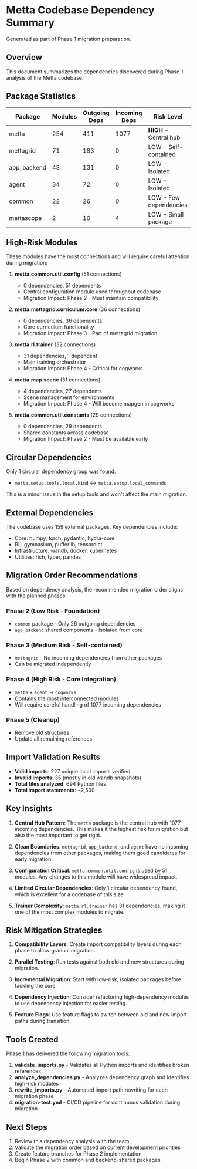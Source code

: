# Metta Codebase Dependency Summary

Generated as part of Phase 1 migration preparation.

## Overview

This document summarizes the dependencies discovered during Phase 1 analysis of the Metta codebase.

## Package Statistics

| Package | Modules | Outgoing Deps | Incoming Deps | Risk Level |
|---------|---------|---------------|---------------|------------|
| metta | 254 | 411 | 1077 | **HIGH** - Central hub |
| mettagrid | 71 | 183 | 0 | LOW - Self-contained |
| app_backend | 43 | 131 | 0 | LOW - Isolated |
| agent | 34 | 72 | 0 | LOW - Isolated |
| common | 22 | 26 | 0 | LOW - Few dependencies |
| mettascope | 2 | 10 | 4 | LOW - Small package |

## High-Risk Modules

These modules have the most connections and will require careful attention during migration:

1. **metta.common.util.config** (51 connections)
   - 0 dependencies, 51 dependents
   - Central configuration module used throughout codebase
   - Migration Impact: Phase 2 - Must maintain compatibility

2. **metta.mettagrid.curriculum.core** (36 connections)
   - 0 dependencies, 36 dependents
   - Core curriculum functionality
   - Migration Impact: Phase 3 - Part of mettagrid migration

3. **metta.rl.trainer** (32 connections)
   - 31 dependencies, 1 dependent
   - Main training orchestrator
   - Migration Impact: Phase 4 - Critical for cogworks

4. **metta.map.scene** (31 connections)
   - 4 dependencies, 27 dependents
   - Scene management for environments
   - Migration Impact: Phase 4 - Will become mapgen in cogworks

5. **metta.common.util.constants** (29 connections)
   - 0 dependencies, 29 dependents
   - Shared constants across codebase
   - Migration Impact: Phase 2 - Must be available early

## Circular Dependencies

Only 1 circular dependency group was found:
- `metta.setup.tools.local.kind` ↔ `metta.setup.local_commands`

This is a minor issue in the setup tools and won't affect the main migration.

## External Dependencies

The codebase uses 159 external packages. Key dependencies include:
- Core: numpy, torch, pydantic, hydra-core
- RL: gymnasium, pufferlib, tensordict
- Infrastructure: wandb, docker, kubernetes
- Utilities: rich, typer, pandas

## Migration Order Recommendations

Based on dependency analysis, the recommended migration order aligns with the planned phases:

### Phase 2 (Low Risk - Foundation)
- `common` package - Only 26 outgoing dependencies
- `app_backend` shared components - Isolated from core

### Phase 3 (Medium Risk - Self-contained)
- `mettagrid` - No incoming dependencies from other packages
- Can be migrated independently

### Phase 4 (High Risk - Core Integration)
- `metta` + `agent` → `cogworks`
- Contains the most interconnected modules
- Will require careful handling of 1077 incoming dependencies

### Phase 5 (Cleanup)
- Remove old structures
- Update all remaining references

## Import Validation Results

- **Valid imports**: 227 unique local imports verified
- **Invalid imports**: 35 (mostly in old wandb snapshots)
- **Total files analyzed**: 694 Python files
- **Total import statements**: ~2,500

## Key Insights

1. **Central Hub Pattern**: The `metta` package is the central hub with 1077 incoming dependencies. This makes it the highest risk for migration but also the most important to get right.

2. **Clean Boundaries**: `mettagrid`, `app_backend`, and `agent` have no incoming dependencies from other packages, making them good candidates for early migration.

3. **Configuration Critical**: `metta.common.util.config` is used by 51 modules. Any changes to this module will have widespread impact.

4. **Limited Circular Dependencies**: Only 1 circular dependency found, which is excellent for a codebase of this size.

5. **Trainer Complexity**: `metta.rl.trainer` has 31 dependencies, making it one of the most complex modules to migrate.

## Risk Mitigation Strategies

1. **Compatibility Layers**: Create import compatibility layers during each phase to allow gradual migration.

2. **Parallel Testing**: Run tests against both old and new structures during migration.

3. **Incremental Migration**: Start with low-risk, isolated packages before tackling the core.

4. **Dependency Injection**: Consider refactoring high-dependency modules to use dependency injection for easier testing.

5. **Feature Flags**: Use feature flags to switch between old and new import paths during transition.

## Tools Created

Phase 1 has delivered the following migration tools:

1. **validate_imports.py** - Validates all Python imports and identifies broken references
2. **analyze_dependencies.py** - Analyzes dependency graph and identifies high-risk modules
3. **rewrite_imports.py** - Automated import path rewriting for each migration phase
4. **migration-test.yml** - CI/CD pipeline for continuous validation during migration

## Next Steps

1. Review this dependency analysis with the team
2. Validate the migration order based on current development priorities
3. Create feature branches for Phase 2 implementation
4. Begin Phase 2 with common and backend-shared packages